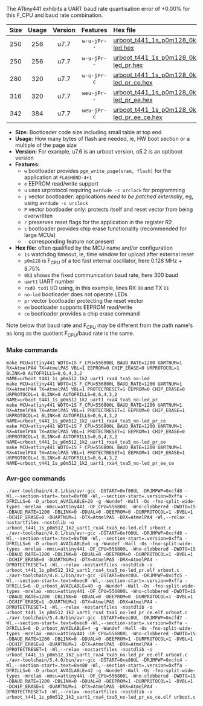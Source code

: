 The ATtiny441 exhibits a UART baud rate quantisation error of +0.00% for this F_CPU and baud rate combination.

|Size|Usage|Version|Features|Hex file|
|:-:|:-:|:-:|:-:|:--|
|250|256|u7.7|`w-u-jPr--`|[urboot_t441_1s_p0m128_0k3_uart1_rxa4_txa5_no-led.hex](https://raw.githubusercontent.com/stefanrueger/urboot.hex/main/u7.7/mcus/attiny441/watchdog_1_s/internal_oscillator_p%2B8.75%25/%2B0m128000_hz/%2B%2B%2B0k3_baud/uart1_rxa4_txa5/no-led/urboot_t441_1s_p0m128_0k3_uart1_rxa4_txa5_no-led.hex)|
|250|256|u7.7|`w-u-jPr--`|[urboot_t441_1s_p0m128_0k3_uart1_rxa4_txa5_no-led_pr.hex](https://raw.githubusercontent.com/stefanrueger/urboot.hex/main/u7.7/mcus/attiny441/watchdog_1_s/internal_oscillator_p%2B8.75%25/%2B0m128000_hz/%2B%2B%2B0k3_baud/uart1_rxa4_txa5/no-led/urboot_t441_1s_p0m128_0k3_uart1_rxa4_txa5_no-led_pr.hex)|
|280|320|u7.7|`w-u-jPr-c`|[urboot_t441_1s_p0m128_0k3_uart1_rxa4_txa5_no-led_pr_ce.hex](https://raw.githubusercontent.com/stefanrueger/urboot.hex/main/u7.7/mcus/attiny441/watchdog_1_s/internal_oscillator_p%2B8.75%25/%2B0m128000_hz/%2B%2B%2B0k3_baud/uart1_rxa4_txa5/no-led/urboot_t441_1s_p0m128_0k3_uart1_rxa4_txa5_no-led_pr_ce.hex)|
|316|320|u7.7|`weu-jPr--`|[urboot_t441_1s_p0m128_0k3_uart1_rxa4_txa5_no-led_pr_ee.hex](https://raw.githubusercontent.com/stefanrueger/urboot.hex/main/u7.7/mcus/attiny441/watchdog_1_s/internal_oscillator_p%2B8.75%25/%2B0m128000_hz/%2B%2B%2B0k3_baud/uart1_rxa4_txa5/no-led/urboot_t441_1s_p0m128_0k3_uart1_rxa4_txa5_no-led_pr_ee.hex)|
|342|384|u7.7|`weu-jPr-c`|[urboot_t441_1s_p0m128_0k3_uart1_rxa4_txa5_no-led_pr_ee_ce.hex](https://raw.githubusercontent.com/stefanrueger/urboot.hex/main/u7.7/mcus/attiny441/watchdog_1_s/internal_oscillator_p%2B8.75%25/%2B0m128000_hz/%2B%2B%2B0k3_baud/uart1_rxa4_txa5/no-led/urboot_t441_1s_p0m128_0k3_uart1_rxa4_txa5_no-led_pr_ee_ce.hex)|

- **Size:** Bootloader code size including small table at top end
- **Usage:** How many bytes of flash are needed, ie, HW boot section or a multiple of the page size
- **Version:** For example, u7.6 is an urboot version, o5.2 is an optiboot version
- **Features:**
  + `w` bootloader provides `pgm_write_page(sram, flash)` for the application at `FLASHEND-4+1`
  + `e` EEPROM read/write support
  + `u` uses urprotocol requiring `avrdude -c urclock` for programming
  + `j` vector bootloader: applications *need to be patched externally*, eg, using `avrdude -c urclock`
  + `P` vector bootloader only: protects itself and reset vector from being overwritten
  + `r` preserves reset flags for the application in the register R2
  + `c` bootloader provides chip erase functionality (recommended for large MCUs)
  + `-` corresponding feature not present
- **Hex file:** often qualified by the MCU name and/or configuration
  + `1s` watchdog timeout, ie, time window for upload after external reset
  + `p0m128` is F<sub>CPU</sub> of a too fast internal oscillator, here 0.128 MHz + 8.75%
  + `0k3` shows the fixed communication baud rate, here 300 baud
  + `uart1` UART number
  + `rxd0 txd1` I/O using, in this example, lines RX `D0` and TX `D1`
  + `no-led` bootloader does not operate LEDs
  + `pr` vector bootloader protecting the reset vector
  + `ee` bootloader supports EEPROM read/write
  + `ce` bootloader provides a chip erase command


Note below that baud rate and F<sub>CPU</sub> may be different from the path name's as long as the quotient F<sub>CPU</sub>/baud rate is the same.

### Make commands
```
make MCU=attiny441 WDTO=1S F_CPU=556800L BAUD_RATE=1200 UARTNUM=1 RX=AtmelPA4 TX=AtmelPA5 VBL=1 EEPROM=0 CHIP_ERASE=0 URPROTOCOL=1 BLINK=0 AUTOFRILLS=0,6,4,3,2 NAME=urboot_t441_1s_p0m512_1k2_uart1_rxa4_txa5_no-led
make MCU=attiny441 WDTO=1S F_CPU=556800L BAUD_RATE=1200 UARTNUM=1 RX=AtmelPA4 TX=AtmelPA5 VBL=1 PROTECTRESET=1 EEPROM=0 CHIP_ERASE=0 URPROTOCOL=1 BLINK=0 AUTOFRILLS=0,6,4,3,2 NAME=urboot_t441_1s_p0m512_1k2_uart1_rxa4_txa5_no-led_pr
make MCU=attiny441 WDTO=1S F_CPU=556800L BAUD_RATE=1200 UARTNUM=1 RX=AtmelPA4 TX=AtmelPA5 VBL=1 PROTECTRESET=1 EEPROM=0 CHIP_ERASE=1 URPROTOCOL=1 BLINK=0 AUTOFRILLS=0,6,4,3,2 NAME=urboot_t441_1s_p0m512_1k2_uart1_rxa4_txa5_no-led_pr_ce
make MCU=attiny441 WDTO=1S F_CPU=556800L BAUD_RATE=1200 UARTNUM=1 RX=AtmelPA4 TX=AtmelPA5 VBL=1 PROTECTRESET=1 EEPROM=1 CHIP_ERASE=0 URPROTOCOL=1 BLINK=0 AUTOFRILLS=0,6,4,3,2 NAME=urboot_t441_1s_p0m512_1k2_uart1_rxa4_txa5_no-led_pr_ee
make MCU=attiny441 WDTO=1S F_CPU=556800L BAUD_RATE=1200 UARTNUM=1 RX=AtmelPA4 TX=AtmelPA5 VBL=1 PROTECTRESET=1 EEPROM=1 CHIP_ERASE=1 URPROTOCOL=1 BLINK=0 AUTOFRILLS=0,6,4,3,2 NAME=urboot_t441_1s_p0m512_1k2_uart1_rxa4_txa5_no-led_pr_ee_ce
```

### Avr-gcc commands
```
./avr-toolchain/4.8.1/bin/avr-gcc -DSTART=0xf00UL -DRJMPWP=0xcfd8 -Wl,--section-start=.text=0xf00 -Wl,--section-start=.version=0xffa -DFRILLS=6 -D_urboot_AVAILABLE=20 -g -Wundef -Wall -Os -fno-split-wide-types -mrelax -mmcu=attiny441 -DF_CPU=556800L -Wno-clobbered -DWDTO=1S -DBAUD_RATE=1200 -DBLINK=0 -DDUAL=0 -DEEPROM=0 -DURPROTOCOL=1 -DVBL=1 -DCHIP_ERASE=0 -DUARTNUM=1 -DTX=AtmelPA5 -DRX=AtmelPA4 -Wl,--relax -nostartfiles -nostdlib -o urboot_t441_1s_p0m512_1k2_uart1_rxa4_txa5_no-led.elf urboot.c
./avr-toolchain/4.8.1/bin/avr-gcc -DSTART=0xf00UL -DRJMPWP=0xcfd8 -Wl,--section-start=.text=0xf00 -Wl,--section-start=.version=0xffa -DFRILLS=6 -D_urboot_AVAILABLE=6 -g -Wundef -Wall -Os -fno-split-wide-types -mrelax -mmcu=attiny441 -DF_CPU=556800L -Wno-clobbered -DWDTO=1S -DBAUD_RATE=1200 -DBLINK=0 -DDUAL=0 -DEEPROM=0 -DURPROTOCOL=1 -DVBL=1 -DCHIP_ERASE=0 -DUARTNUM=1 -DTX=AtmelPA5 -DRX=AtmelPA4 -DPROTECTRESET=1 -Wl,--relax -nostartfiles -nostdlib -o urboot_t441_1s_p0m512_1k2_uart1_rxa4_txa5_no-led_pr.elf urboot.c
./avr-toolchain/4.8.1/bin/avr-gcc -DSTART=0xec0UL -DRJMPWP=0xcfc5 -Wl,--section-start=.text=0xec0 -Wl,--section-start=.version=0xffa -DFRILLS=6 -D_urboot_AVAILABLE=40 -g -Wundef -Wall -Os -fno-split-wide-types -mrelax -mmcu=attiny441 -DF_CPU=556800L -Wno-clobbered -DWDTO=1S -DBAUD_RATE=1200 -DBLINK=0 -DDUAL=0 -DEEPROM=0 -DURPROTOCOL=1 -DVBL=1 -DCHIP_ERASE=1 -DUARTNUM=1 -DTX=AtmelPA5 -DRX=AtmelPA4 -DPROTECTRESET=1 -Wl,--relax -nostartfiles -nostdlib -o urboot_t441_1s_p0m512_1k2_uart1_rxa4_txa5_no-led_pr_ce.elf urboot.c
./avr-toolchain/5.4.0/bin/avr-gcc -DSTART=0xec0UL -DRJMPWP=0xcfd7 -Wl,--section-start=.text=0xec0 -Wl,--section-start=.version=0xffa -DFRILLS=6 -D_urboot_AVAILABLE=4 -g -Wundef -Wall -Os -fno-split-wide-types -mrelax -mmcu=attiny441 -DF_CPU=556800L -Wno-clobbered -DWDTO=1S -DBAUD_RATE=1200 -DBLINK=0 -DDUAL=0 -DEEPROM=1 -DURPROTOCOL=1 -DVBL=1 -DCHIP_ERASE=0 -DUARTNUM=1 -DTX=AtmelPA5 -DRX=AtmelPA4 -DPROTECTRESET=1 -Wl,--relax -nostartfiles -nostdlib -o urboot_t441_1s_p0m512_1k2_uart1_rxa4_txa5_no-led_pr_ee.elf urboot.c
./avr-toolchain/5.4.0/bin/avr-gcc -DSTART=0xe80UL -DRJMPWP=0xcfc4 -Wl,--section-start=.text=0xe80 -Wl,--section-start=.version=0xffa -DFRILLS=6 -D_urboot_AVAILABLE=42 -g -Wundef -Wall -Os -fno-split-wide-types -mrelax -mmcu=attiny441 -DF_CPU=556800L -Wno-clobbered -DWDTO=1S -DBAUD_RATE=1200 -DBLINK=0 -DDUAL=0 -DEEPROM=1 -DURPROTOCOL=1 -DVBL=1 -DCHIP_ERASE=1 -DUARTNUM=1 -DTX=AtmelPA5 -DRX=AtmelPA4 -DPROTECTRESET=1 -Wl,--relax -nostartfiles -nostdlib -o urboot_t441_1s_p0m512_1k2_uart1_rxa4_txa5_no-led_pr_ee_ce.elf urboot.c
```

